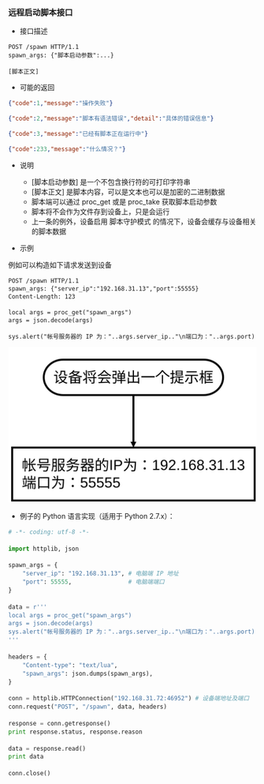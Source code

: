 ### 远程启动脚本接口

- 接口描述

```
POST /spawn HTTP/1.1
spawn_args: {"脚本启动参数":...}

[脚本正文]
```

- 可能的返回

```json
{"code":1,"message":"操作失败"}
```
```json
{"code":2,"message":"脚本有语法错误","detail":"具体的错误信息"}
```
```json
{"code":3,"message":"已经有脚本正在运行中"}
```
```json
{"code":233,"message":"什么情况？"}
```

- 说明
    - [脚本启动参数] 是一个不包含换行符的可打印字符串
    - [脚本正文] 是脚本内容，可以是文本也可以是加密的二进制数据
    - 脚本端可以通过 proc_get 或是 proc_take 获取脚本启动参数
    - 脚本将不会作为文件存到设备上，只是会运行
    - 上一条的例外，设备启用 脚本守护模式 的情况下，设备会缓存与设备相关的脚本数据


- 示例

例如可以构造如下请求发送到设备
```
POST /spawn HTTP/1.1
spawn_args: {"server_ip":"192.168.31.13","port":55555}
Content-Length: 123

local args = proc_get("spawn_args")
args = json.decode(args)

sys.alert("帐号服务器的 IP 为："..args.server_ip.."\n端口为："..args.port)
```

![download.svg](spawn/download.svg)

- 例子的 Python 语言实现（适用于 Python 2.7.x）：

```python
# -*- coding: utf-8 -*-

import httplib, json

spawn_args = {
    "server_ip": "192.168.31.13", # 电脑端 IP 地址
    "port": 55555,                # 电脑端端口
}

data = r'''
local args = proc_get("spawn_args")
args = json.decode(args)
sys.alert("帐号服务器的 IP 为："..args.server_ip.."\n端口为："..args.port)
'''

headers = {
    "Content-type": "text/lua",
    "spawn_args": json.dumps(spawn_args),
}

conn = httplib.HTTPConnection("192.168.31.72:46952") # 设备端地址及端口
conn.request("POST", "/spawn", data, headers)

response = conn.getresponse()
print response.status, response.reason

data = response.read()
print data

conn.close()
```
